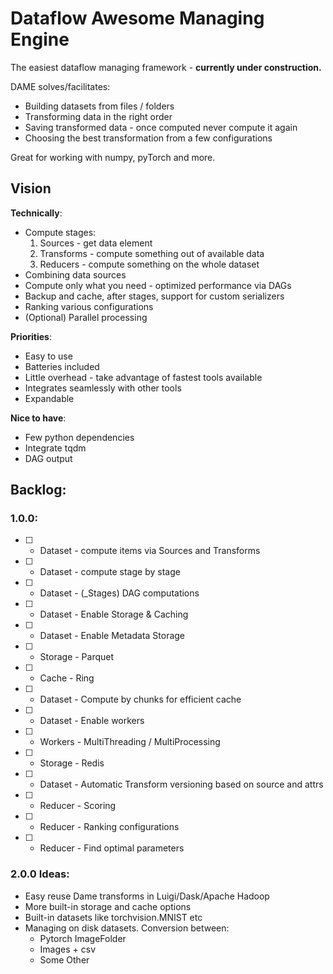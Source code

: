 # Dataflow Awesome Managing Engine

The easiest dataflow managing framework - **currently under construction.**

DAME solves/facilitates:
 - Building datasets from files / folders
 - Transforming data in the right order
 - Saving transformed data - once computed never compute it again
 - Choosing the best transformation from a few configurations

Great for working with numpy, pyTorch and more.

## Vision

**Technically**:
 - Compute stages:
   1. Sources - get data element
   2. Transforms - compute something out of available data
   3. Reducers - compute something on the whole dataset
 - Combining data sources
 - Compute only what you need - optimized performance via DAGs
 - Backup and cache, after stages, support for custom serializers
 - Ranking various configurations
 - (Optional) Parallel processing

**Priorities**:
 - Easy to use
 - Batteries included
 - Little overhead - take advantage of fastest tools available
 - Integrates seamlessly with other tools
 - Expandable

**Nice to have**:
 - Few python dependencies
 - Integrate tqdm
 - DAG output

## Backlog:

### 1.0.0:
  * [ ] - Dataset - compute items via Sources and Transforms
  * [ ] - Dataset - compute stage by stage
  * [ ] - Dataset - (_Stages) DAG computations
  * [ ] - Dataset - Enable Storage & Caching
  * [ ] - Dataset - Enable Metadata Storage
  * [ ] - Storage - Parquet
  * [ ] - Cache - Ring
  * [ ] - Dataset - Compute by chunks for efficient cache
  * [ ] - Dataset - Enable workers
  * [ ] - Workers - MultiThreading / MultiProcessing
  * [ ] - Storage - Redis
  * [ ] - Dataset - Automatic Transform versioning based on source and attrs
  * [ ] - Reducer - Scoring
  * [ ] - Reducer - Ranking configurations
  * [ ] - Reducer - Find optimal parameters

### 2.0.0 Ideas:
  * Easy reuse Dame transforms in Luigi/Dask/Apache Hadoop
  * More built-in storage and cache options
  * Built-in datasets like torchvision.MNIST etc
  * Managing on disk datasets. Conversion between:
    - Pytorch ImageFolder
    - Images + csv
    - Some Other
